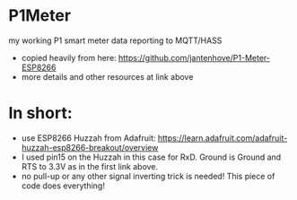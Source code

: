 # P1Meter
my working P1 smart meter data reporting to MQTT/HASS
- copied heavily from here: https://github.com/jantenhove/P1-Meter-ESP8266
- more details and other resources at link above
# In short:
- use ESP8266 Huzzah from Adafruit: https://learn.adafruit.com/adafruit-huzzah-esp8266-breakout/overview
- I used pin15 on the Huzzah in this case for RxD. Ground is Ground and RTS to 3.3V as in the first link above.
- no pull-up or any other signal inverting trick is needed! This piece of code does everything! 
